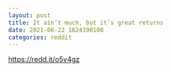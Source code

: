 ```yaml
--- 
layout: post 
title: It ain’t much, but it’s great returns 
date: 2021-06-22 1624390100 
categories: reddit 
--- 
```

https://redd.it/o5v4gz